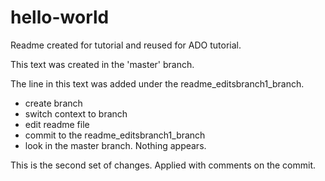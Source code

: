 # hello-world
Readme created for tutorial and reused for ADO tutorial.

This text was created in the 'master' branch.

The line in this text was added under the readme_editsbranch1_branch.  
* create branch
* switch context to branch
* edit readme file
* commit to the readme_editsbranch1_branch
* look in the master branch.  Nothing appears.

This is the second set of changes.  Applied with comments on the commit.


